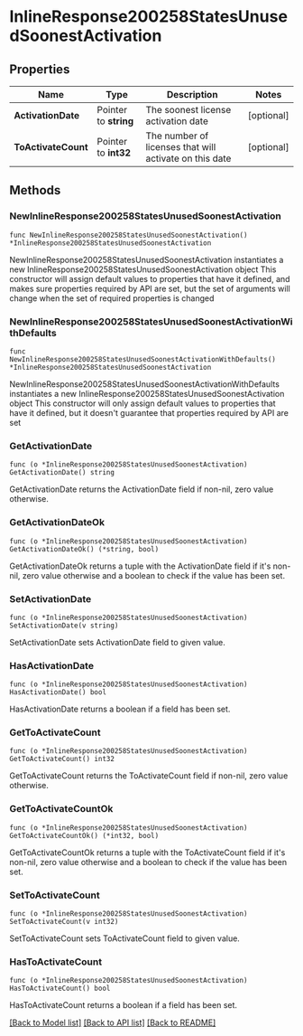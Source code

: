 # InlineResponse200258StatesUnusedSoonestActivation

## Properties

Name | Type | Description | Notes
------------ | ------------- | ------------- | -------------
**ActivationDate** | Pointer to **string** | The soonest license activation date | [optional] 
**ToActivateCount** | Pointer to **int32** | The number of licenses that will activate on this date | [optional] 

## Methods

### NewInlineResponse200258StatesUnusedSoonestActivation

`func NewInlineResponse200258StatesUnusedSoonestActivation() *InlineResponse200258StatesUnusedSoonestActivation`

NewInlineResponse200258StatesUnusedSoonestActivation instantiates a new InlineResponse200258StatesUnusedSoonestActivation object
This constructor will assign default values to properties that have it defined,
and makes sure properties required by API are set, but the set of arguments
will change when the set of required properties is changed

### NewInlineResponse200258StatesUnusedSoonestActivationWithDefaults

`func NewInlineResponse200258StatesUnusedSoonestActivationWithDefaults() *InlineResponse200258StatesUnusedSoonestActivation`

NewInlineResponse200258StatesUnusedSoonestActivationWithDefaults instantiates a new InlineResponse200258StatesUnusedSoonestActivation object
This constructor will only assign default values to properties that have it defined,
but it doesn't guarantee that properties required by API are set

### GetActivationDate

`func (o *InlineResponse200258StatesUnusedSoonestActivation) GetActivationDate() string`

GetActivationDate returns the ActivationDate field if non-nil, zero value otherwise.

### GetActivationDateOk

`func (o *InlineResponse200258StatesUnusedSoonestActivation) GetActivationDateOk() (*string, bool)`

GetActivationDateOk returns a tuple with the ActivationDate field if it's non-nil, zero value otherwise
and a boolean to check if the value has been set.

### SetActivationDate

`func (o *InlineResponse200258StatesUnusedSoonestActivation) SetActivationDate(v string)`

SetActivationDate sets ActivationDate field to given value.

### HasActivationDate

`func (o *InlineResponse200258StatesUnusedSoonestActivation) HasActivationDate() bool`

HasActivationDate returns a boolean if a field has been set.

### GetToActivateCount

`func (o *InlineResponse200258StatesUnusedSoonestActivation) GetToActivateCount() int32`

GetToActivateCount returns the ToActivateCount field if non-nil, zero value otherwise.

### GetToActivateCountOk

`func (o *InlineResponse200258StatesUnusedSoonestActivation) GetToActivateCountOk() (*int32, bool)`

GetToActivateCountOk returns a tuple with the ToActivateCount field if it's non-nil, zero value otherwise
and a boolean to check if the value has been set.

### SetToActivateCount

`func (o *InlineResponse200258StatesUnusedSoonestActivation) SetToActivateCount(v int32)`

SetToActivateCount sets ToActivateCount field to given value.

### HasToActivateCount

`func (o *InlineResponse200258StatesUnusedSoonestActivation) HasToActivateCount() bool`

HasToActivateCount returns a boolean if a field has been set.


[[Back to Model list]](../README.md#documentation-for-models) [[Back to API list]](../README.md#documentation-for-api-endpoints) [[Back to README]](../README.md)


